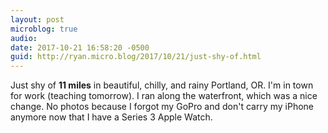 ```yaml
---
layout: post
microblog: true
audio: 
date: 2017-10-21 16:58:20 -0500
guid: http://ryan.micro.blog/2017/10/21/just-shy-of.html
---
```

Just shy of **11 miles** in beautiful, chilly, and rainy Portland, OR. I'm in town for work (teaching tomorrow). I ran along the waterfront, which was a nice change. No photos because I forgot my GoPro  and don't carry my iPhone anymore now that I have a Series 3 Apple Watch.
